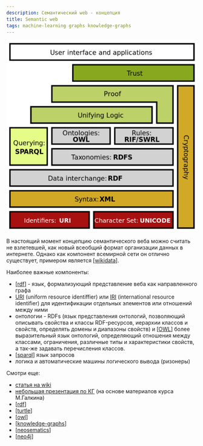 ```yaml
---
description: Семантический web - концепция
title: Semantic web
tags: machine-learning graphs knowledge-graphs
---
```

![semantic web conception](../attachments/2023-01-07-23-52-30.png)

В настоящий момент концепцию семантического веба можно считать не взлетевшей, как новый всеобщий формат организации данных в интернете. Однако как компонент всемирной сети он отлично существует, примером является [[wikidata]].

Наиболее важные компоненты:

- [[rdf]] - язык, формализующий представление веба как направленного графа
- [URI](https://ru.wikipedia.org/wiki/URI) (uniform resource identiffier) или [IRI](https://ru.wikipedia.org/wiki/Internationalized_Resource_Identifier) (international resource identifier) для идентификации отдельных элементов или отношений между ними
- онтологии - RDFs (язык представления онтологий, позволяющий описывать свойства и классы RDF-ресурсов, иерархии классов и свойств, определять домены и диапазоны свойств) и [[OWL]] более выразительный язык онтологий, определяющий отношения между классами, ограничения, различные типы и характеристики свойств, а так-же задавать перечисления классов.
- [[sparql]] язык запросов
- логика и автоматические машины логического вывода (ризонеры)

Смотри еще:

- [статья на wiki](https://en.wikipedia.org/wiki/Semantic_Web)
- [небольшая презентация по КГ](https://docs.google.com/presentation/d/1Artsa47IV_dSZkz7smXyAVZQmn3xDeZRO9Z_hVklirs/edit?usp=sharing) (на основе материалов курса М.Галкина)
- [[rdf]]
- [[turtle]]
- [[owl]]
- [[knowledge-graphs]]
- [[neosematics]]
- [[neo4j]]

[//begin]: # "Autogenerated link references for markdown compatibility"
[wikidata]: ../lists/wikidata "Wikidata"
[rdf]: rdf "RDF"
[OWL]: owl "OWL ontology"
[sparql]: sparql "SPARQL"
[turtle]: turtle "Turtle for RDF"
[owl]: owl "OWL ontology"
[knowledge-graphs]: ../lists/knowledge-graphs "Knowledge graphs"
[neosematics]: neosematics "Neosematics"
[neo4j]: neo4j "Neo4j graph data base"
[//end]: # "Autogenerated link references"
[//begin]: # "Autogenerated link references for markdown compatibility"
[wikidata]: ../lists/wikidata "Wikidata"
[rdf]: rdf "RDF"
[OWL]: owl "OWL ontology"
[sparql]: sparql "SPARQL"
[rdf]: rdf "RDF"
[turtle]: turtle "Turtle for RDF"
[owl]: owl "OWL ontology"
[knowledge-graphs]: ../lists/knowledge-graphs "Knowledge graphs"
[neosematics]: neosematics "Neosematics"
[neo4j]: neo4j "Neo4j graph data base"
[//end]: # "Autogenerated link references"